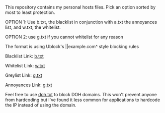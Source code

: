 
This repository contains my personal hosts files.
Pick an option sorted by most to least protection.

OPTION 1: Use b.txt, the blacklist in conjunction with a.txt the annoyances list, and w.txt, the whitelist.

OPTION 2: use g.txt if you cannot whitelist for any reason

The format is using Ublock's ||example.com^ style blocking rules

Blacklist Link: [b.txt](https://hosts.gkhull.com/blacklist.txt)

Whitelist Link: [w.txt](https://hosts.gkhull.com/whitelist.txt)

Greylist Link: [g.txt](https://hosts.gkhull.com/greylist.txt)

Annoyances Link: [g.txt](https://hosts.gkhull.com/annoyances.txt)

Feel free to use <a href="https://hosts.gkhull.com/doh.txt">doh.txt</a> to block DOH domains. This won't prevent anyone from hardcoding but i've found it less common for applications to hardcode the IP instead of using the domain.
